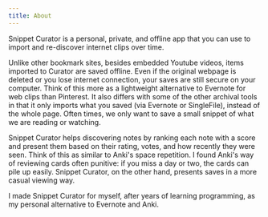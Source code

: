 ```yaml
---
title: About
---
```


Snippet Curator is a personal, private, and offline app that you can use to import and re-discover internet clips over time. 

Unlike other bookmark sites, besides embedded Youtube videos, items imported to Curator are saved offline. Even if the original webpage is deleted or you lose internet connection, your saves are still secure on your computer. Think of this more as a lightweight alternative to Evernote for web clips than Pinterest. It also differs with some of the other archival tools in that it only imports what you saved (via Evernote or SingleFile), instead of the whole page. Often times, we only want to save a small snippet of what we are reading or watching.  

Snippet Curator helps discovering notes by ranking each note with a score and present them based on their rating, votes, and how recently they were seen. Think of this as similar to Anki's space repetition. I found Anki's way of reviewing cards often punitive: if you miss a day or two, the cards can pile up easily. Snippet Curator, on the other hand, presents saves in a more casual viewing way.  

I made Snippet Curator for myself, after years of learning programming, as my personal alternative to Evernote and Anki. 